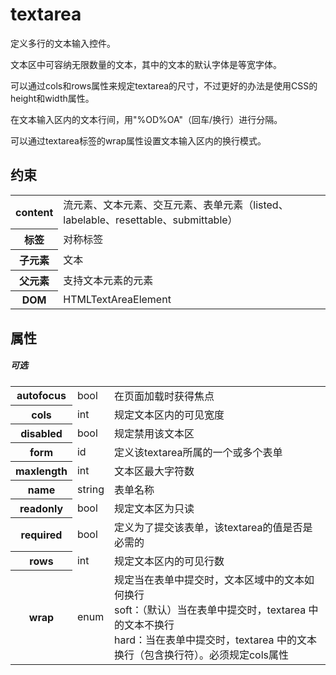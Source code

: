 # textarea

定义多行的文本输入控件。

文本区中可容纳无限数量的文本，其中的文本的默认字体是等宽字体。

可以通过cols和rows属性来规定textarea的尺寸，不过更好的办法是使用CSS的height和width属性。

在文本输入区内的文本行间，用"%OD%OA"（回车/换行）进行分隔。

可以通过textarea标签的wrap属性设置文本输入区内的换行模式。

## 约束

<table>
<tr>
    <th>content</th>
    <td>流元素、文本元素、交互元素、表单元素（listed、labelable、resettable、submittable）</td>
</tr>
<tr>
    <th>标签</th>
    <td>对称标签</td>
</tr>
<tr>
    <th>子元素</th>
    <td>文本</td>
</tr>
<tr>
    <th>父元素</th>
    <td>支持文本元素的元素</td>
</tr>
<tr>
    <th>DOM</th>
    <td>HTMLTextAreaElement</td>
</tr>
</table>

## 属性

##### 可选

<table>
	<tr>
		<th>autofocus</th>
		<td>bool</td>
		<td>在页面加载时获得焦点</td>
	</tr>
    <tr>
		<th>cols</th>
		<td>int</td>
		<td>规定文本区内的可见宽度</td>
	</tr>
	<tr>
		<th>disabled</th>
		<td>bool</td>
		<td>规定禁用该文本区</td>
	</tr>
	<tr>
		<th>form</th>
		<td>id</td>
		<td>定义该textarea所属的一个或多个表单</td>
	</tr>
	<tr>
		<th>maxlength</th>
		<td>int</td>
		<td>文本区最大字符数</td>
	</tr>
	<tr>
		<th>name</th>
		<td>string</td>
		<td>表单名称</td>
	</tr>
	<tr>
		<th>readonly</th>
		<td>bool</td>
		<td>规定文本区为只读</td>
	</tr>
	<tr>
		<th>required</th>
		<td>bool</td>
		<td>定义为了提交该表单，该textarea的值是否是必需的</td>
	</tr>
	<tr>
		<th>rows</th>
		<td>int</td>
		<td>规定文本区内的可见行数</td>
	</tr>
	<tr>
		<th>wrap</th>
		<td>enum</td>
		<td>规定当在表单中提交时，文本区域中的文本如何换行
		<br/>soft：（默认）当在表单中提交时，textarea 中的文本不换行
		<br/>hard：当在表单中提交时，textarea 中的文本换行（包含换行符）。必须规定cols属性
		</td>
	</tr>
</table>
